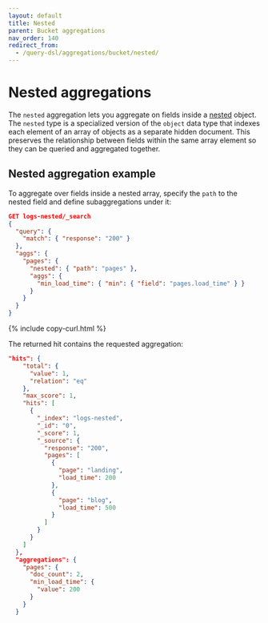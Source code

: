 ```yaml
---
layout: default
title: Nested
parent: Bucket aggregations
nav_order: 140
redirect_from:
  - /query-dsl/aggregations/bucket/nested/
---
```


# Nested aggregations

The `nested` aggregation lets you aggregate on fields inside a [nested]({{site.url}}{{site.baseurl}}/field-types/supported-field-types/nested/) object. The `nested` type is a specialized version of the `object` data type that indexes each element of an array of objects as a separate hidden document. This preserves the relationship between fields within the same array element so they can be queried and aggregated together.

## Nested aggregation example

To aggregate over fields inside a nested array, specify the `path` to the nested field and define subaggregations under it:

```json
GET logs-nested/_search
{
  "query": {
    "match": { "response": "200" }
  },
  "aggs": {
    "pages": {
      "nested": { "path": "pages" },
      "aggs": {
        "min_load_time": { "min": { "field": "pages.load_time" } }
      }
    }
  }
}
```
{% include copy-curl.html %}

The returned hit contains the requested aggregation:

```json
"hits": {
    "total": {
      "value": 1,
      "relation": "eq"
    },
    "max_score": 1,
    "hits": [
      {
        "_index": "logs-nested",
        "_id": "0",
        "_score": 1,
        "_source": {
          "response": "200",
          "pages": [
            {
              "page": "landing",
              "load_time": 200
            },
            {
              "page": "blog",
              "load_time": 500
            }
          ]
        }
      }
    ]
  },
  "aggregations": {
    "pages": {
      "doc_count": 2,
      "min_load_time": {
        "value": 200
      }
    }
  }
```

